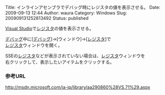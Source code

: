 Title: インラインアセンブラでデバッグ時にレジスタの値を表示させる。
Date: 2009-09-13 12:44
Author: waura
Category: Windows
Slug: 200909131252813492
Status: published

[Visual
Studio](http://d.hatena.ne.jp/keyword/Visual%20Studio)で[レジスタ](http://d.hatena.ne.jp/keyword/%A5%EC%A5%B8%A5%B9%A5%BF)の値を表示させる。

[デバッグ](http://d.hatena.ne.jp/keyword/%A5%C7%A5%D0%A5%C3%A5%B0)中に\[[デバッグ](http://d.hatena.ne.jp/keyword/%A5%C7%A5%D0%A5%C3%A5%B0)\]→\[ウィンドウ\]→\[[レジスタ](http://d.hatena.ne.jp/keyword/%A5%EC%A5%B8%A5%B9%A5%BF)\]で  
[レジスタ](http://d.hatena.ne.jp/keyword/%A5%EC%A5%B8%A5%B9%A5%BF)ウィンドウを開く。

SSEの[レジスタ](http://d.hatena.ne.jp/keyword/%A5%EC%A5%B8%A5%B9%A5%BF)などが表示されていない場合は、[レジスタ](http://d.hatena.ne.jp/keyword/%A5%EC%A5%B8%A5%B9%A5%BF)ウィンドウを  
右クリックして、表示したいアイテムをクリックする。

### 参考URL

<http://msdn.microsoft.com/ja-jp/library/aa290860%28VS.71%29.aspx>
